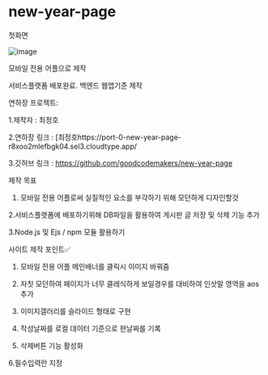 # new-year-page

첫화면
 
![image](https://user-images.githubusercontent.com/113665732/209300519-5ab22f38-161b-4f52-bf6b-8918bb9d30bd.png)



모바일 전용 어플으로 제작

서비스플랫폼 배포완료. 백엔드 웹앱기준 제작

연하장 프로젝트:

1.제작자 : 최정호

2.연하장 링크 : [최정호https://port-0-new-year-page-r8xoo2mlefbgk04.sel3.cloudtype.app/

3.깃허브 링크 : https://github.com/goodcodemakers/new-year-page

제작 목표

1. 모바일 전용 어플로써 실질적인 요소를 부각하기 위해 모던하게 디자인할것

2.서비스플랫폼에 배포하기위해 DB파일을 활용하여 게시판 글 저장 및 삭제 기능 추가

3.Node.js 및 Ejs / npm 모듈 활용하기


사이트 제작 포인트✅

1. 모바일 전용 어플 메인배너를 클릭시 이미지 바꿔줌
 
2. 자칫 모던하여 페이지가 너무 클레식하게 보일경우를 대비하여 인삿말 영역을 aos 추가
 
3. 이미지갤러리를 슬라이드 형태로 구현 
 
4. 작성날짜를 로컬 데이터 기준으로 현날짜를 기록
 
5. 삭제버튼 기능 활성화

6.필수입력란 지정
 
 
